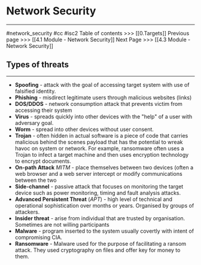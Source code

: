 # Network Security
---
#network_security  #cc #isc2
Table of contents >>> [[0.Targets]]
Previous page >>> [[4.1 Module  - Network Security]]
Next Page >>> [[4.3 Module - Network Security]]
## Types of threats
---
- **Spoofing** - attack with the goal of accessing target system with use of falsified identity.
- **Phishing** - misdirect legitimate users through malicious websites (links)
- **DOS/DDOS** - network consumption attack that prevents victim from accessing their system
- **Virus** - spreads quickly into other devices with the "help" of a user with adversary goal.
- **Worm** - spread into other devices without user consent.
- **Trojan** - often hidden in actual software is a piece of code that carries malicious behind the scenes payload that has the potential to wreak havoc on system or network. For example, ransomware often uses a Trojan to infect a target machine and then uses encryption technology to encrypt documents.
- **On-path Attack** *MITM* - place themselves between two devices (often a web browser and a web server intercept or modify communications between the two
- **Side-channel** - passive attack that focuses on monitoring the target device such as power monitoring, timing and fault analysis attacks.
- **Advanced Persistent Threat** (*APT*) - high level of technical and operational sophistication over months or years. Organised by groups of attackers.
- **Insider threat** - arise from individual that are trusted by organisation. Sometimes are not willing participants
- **Malware** - program inserted to the system usually covertly with intent of compromising CIA.
- **Ransomware** - Malware used for the purpose of facilitating a ransom attack. They used cryptography on files and offer key for money to them.